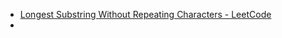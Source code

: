 - [Longest Substring Without Repeating Characters - LeetCode](https://leetcode.com/problems/longest-substring-without-repeating-characters/description/)
- 